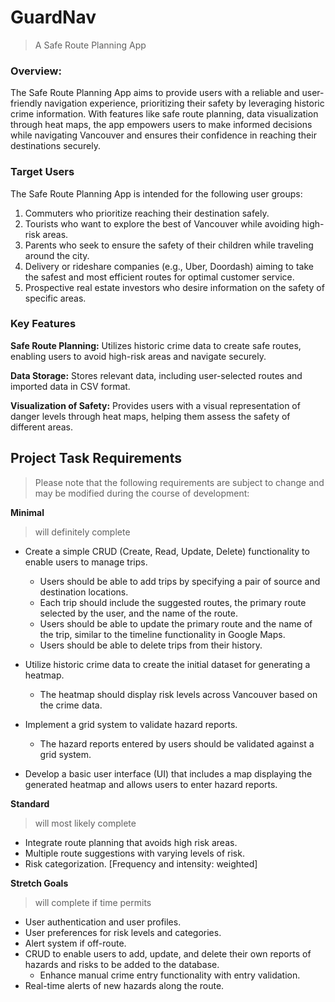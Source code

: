 # GuardNav

> A Safe Route Planning App

### Overview:
The Safe Route Planning App aims to provide users with a reliable and user-friendly navigation experience, prioritizing their safety by leveraging historic crime information. With features like safe route planning, data visualization through heat maps, the app empowers users to make informed decisions while navigating Vancouver and ensures their confidence in reaching their destinations securely.

>

### Target Users
The Safe Route Planning App is intended for the following user groups:

1. Commuters who prioritize reaching their destination safely.
2. Tourists who want to explore the best of Vancouver while avoiding high-risk areas.
3. Parents who seek to ensure the safety of their children while traveling around the city.
4. Delivery or rideshare companies (e.g., Uber, Doordash) aiming to take the safest and most efficient routes for optimal customer service.
5. Prospective real estate investors who desire information on the safety of specific areas.

>

### Key Features
**Safe Route Planning:** Utilizes historic crime data to create safe routes, enabling users to avoid high-risk areas and navigate securely.

**Data Storage:** Stores relevant data, including user-selected routes and imported data in CSV format.

**Visualization of Safety:** Provides users with a visual representation of danger levels through heat maps, helping them assess the safety of different areas.

## Project Task Requirements
> Please note that the following requirements are subject to change and may be modified during the course of development:

**Minimal**
>will definitely complete
- Create a simple CRUD (Create, Read, Update, Delete) functionality to enable users to manage trips.
  - Users should be able to add trips by specifying a pair of source and destination locations.
  - Each trip should include the suggested routes, the primary route selected by the user, and the name of the route.
  - Users should be able to update the primary route and the name of the trip, similar to the timeline functionality in Google Maps.
  - Users should be able to delete trips from their history.

- Utilize historic crime data to create the initial dataset for generating a heatmap.
  - The heatmap should display risk levels across Vancouver based on the crime data.

- Implement a grid system to validate hazard reports.
  - The hazard reports entered by users should be validated against a grid system.

- Develop a basic user interface (UI) that includes a map displaying the generated heatmap and allows users to enter hazard reports.

**Standard**
>will most likely complete
- Integrate route planning that avoids high risk areas.
- Multiple route suggestions with varying levels of risk.
- Risk categorization. [Frequency and intensity: weighted]


**Stretch Goals**
>will complete if time permits
- User authentication and user profiles.
- User preferences for risk levels and categories.
- Alert system if off-route.
- CRUD to enable users to add, update, and delete their own reports of hazards and risks to be added to the database.
  - Enhance manual crime entry functionality with entry validation.
- Real-time alerts of new hazards along the route.
